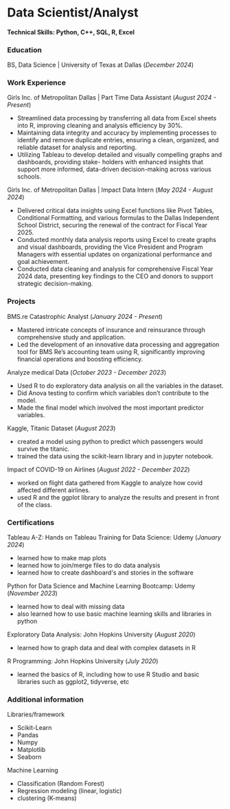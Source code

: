 # Data Scientist/Analyst

#### Technical Skills: Python, C++, SQL, R, Excel

### Education
BS, Data Science | University of Texas at Dallas (_December 2024_)

### Work Experience
Girls Inc. of Metropolitan Dallas | Part Time Data Assistant (_August 2024 - Present_)
- Streamlined data processing by transferring all data from Excel sheets into R, improving cleaning and analysis efficiency by 30%.
- Maintaining data integrity and accuracy by implementing processes to identify and remove duplicate entries, ensuring a clean, organized, and reliable dataset for analysis and reporting.
- Utilizing Tableau to develop detailed and visually compelling graphs and dashboards, providing stake- holders with enhanced insights that support more informed, data-driven decision-making across various schools.

Girls Inc. of Metropolitan Dallas | Impact Data Intern (_May 2024 - August 2024_)
- Delivered critical data insights using Excel functions like Pivot Tables, Conditional Formatting, and various formulas to the Dallas Independent School District, securing the renewal of the contract for Fiscal Year 2025.
- Conducted monthly data analysis reports using Excel to create graphs and visual dashboards, providing the Vice President and Program Managers with essential updates on organizational performance and goal achievement.
- Conducted data cleaning and analysis for comprehensive Fiscal Year 2024 data, presenting key findings to the CEO and donors to support strategic decision-making.

### Projects
BMS.re
Catastrophic Analyst (_January 2024 - Present_)
- Mastered intricate concepts of insurance and reinsurance through comprehensive study and application.
- Led the development of an innovative data processing and aggregation tool for BMS Re’s accounting
team using R, significantly improving financial operations and boosting efficiency.

Analyze medical Data (_October 2023 - December 2023_)
- Used R to do exploratory data analysis on all the variables in the dataset.
- Did Anova testing to confirm which variables don’t contribute to the model.
- Made the final model which involved the most important predictor variables.

Kaggle, Titanic Dataset (_August 2023_)
- created a model using python to predict which passengers would survive the titanic.
- trained the data using the scikit-learn library and in jupyter notebook.

Impact of COVID-19 on Airlines (_August 2022 - December 2022_)
- worked on flight data gathered from Kaggle to analyze how covid affected different airlines.
- used R and the ggplot library to analyze the results and present in front of the class.

### Certifications
Tableau A-Z: Hands on Tableau Training for Data Science: Udemy (_January 2024_)
- learned how to make map plots
- learned how to join/merge files to do data analysis
- learned how to create dashboard's and stories in the software

Python for Data Science and Machine Learning Bootcamp: Udemy (_November 2023_)
- learned how to deal with missing data
- also learned how to use basic machine learning skills and libraries in python

Exploratory Data Analysis: John Hopkins University (_August 2020_)
- learned how to graph data and deal with complex datasets in R

R Programming: John Hopkins University (_July 2020_)
- learned the basics of R, including how to use R Studio and basic libraries such as ggplot2, tidyverse, etc

### Additional information
Libraries/framework
- Scikit-Learn
- Pandas
- Numpy
- Matplotlib
- Seaborn

Machine Learning
- Classification (Random Forest)
- Regression modeling (linear, logistic)
- clustering (K-means)
 
